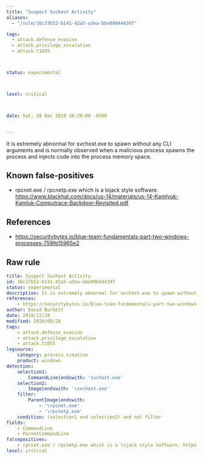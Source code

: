 ```yaml
---
title: "Suspect Svchost Activity"
aliases:
  - "/rule/16c37b52-b141-42a5-a3ea-bbe098444397"

tags:
  - attack.defense_evasion
  - attack.privilege_escalation
  - attack.t1055



status: experimental



level: critical



date: Sat, 28 Dec 2019 10:28:08 -0500


---
```


It is extremely abnormal for svchost.exe to spawn without any CLI arguments and is normally observed when a malicious process spawns the process and injects code into the process memory space.

<!--more-->


## Known false-positives

* rpcnet.exe / rpcnetp.exe which is a lojack style software. https://www.blackhat.com/docs/us-14/materials/us-14-Kamlyuk-Kamluk-Computrace-Backdoor-Revisited.pdf



## References

* https://securitybytes.io/blue-team-fundamentals-part-two-windows-processes-759fe15965e2


## Raw rule
```yaml
title: Suspect Svchost Activity
id: 16c37b52-b141-42a5-a3ea-bbe098444397
status: experimental
description: It is extremely abnormal for svchost.exe to spawn without any CLI arguments and is normally observed when a malicious process spawns the process and injects code into the process memory space.
references:
    - https://securitybytes.io/blue-team-fundamentals-part-two-windows-processes-759fe15965e2
author: David Burkett
date: 2019/12/28
modified: 2020/08/28
tags:
    - attack.defense_evasion
    - attack.privilege_escalation    
    - attack.t1055
logsource:
    category: process_creation
    product: windows
detection:
    selection1:
        CommandLine|endswith: 'svchost.exe' 
    selection2:
        Image|endswith: '\svchost.exe'
    filter:
        ParentImage|endswith:
            - '\rpcnet.exe'
            - '\rpcnetp.exe'
    condition: (selection1 and selection2) and not filter
fields:
    - CommandLine
    - ParentCommandLine
falsepositives:
    - rpcnet.exe / rpcnetp.exe which is a lojack style software. https://www.blackhat.com/docs/us-14/materials/us-14-Kamlyuk-Kamluk-Computrace-Backdoor-Revisited.pdf
level: critical

```
